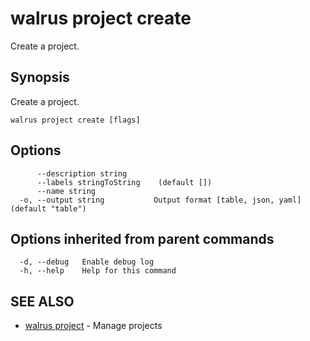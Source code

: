 # walrus project create

Create a project.

## Synopsis

Create a project.

```
walrus project create [flags]
```

## Options

```
      --description string      
      --labels stringToString    (default [])
      --name string             
  -o, --output string           Output format [table, json, yaml] (default "table")
```

## Options inherited from parent commands

```
  -d, --debug   Enable debug log
  -h, --help    Help for this command
```

## SEE ALSO

* [walrus project](walrus_project)	 - Manage projects

